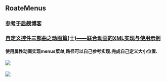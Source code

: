 ## RoateMenus
### [参考于启舰博客](http://blog.csdn.net/harvic880925/article/details/50763286)
### [ 自定义控件三部曲之动画篇(十)——联合动画的XML实现与使用示例 ](http://blog.csdn.net/harvic880925/article/details/50763286)
#### 使用属性动画实现menus菜单,路径可以自己参考实现.完成自己定义大小位置.
#### ![](http://upload-images.jianshu.io/upload_images/3001453-80519dddfc7dd017.png)
#### ![](http://upload-images.jianshu.io/upload_images/3001453-76aad3debdf50765.png)
